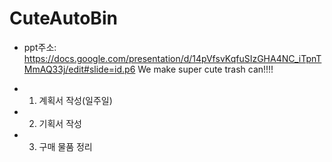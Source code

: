 # CuteAutoBin
 - ppt주소: https://docs.google.com/presentation/d/14pVfsvKqfuSIzGHA4NC_iTpnTMmAQ33j/edit#slide=id.p6
We make super cute trash can!!!!

- 1. 계획서 작성(일주일)
- 2. 기획서 작성
- 3. 구매 물품 정리
